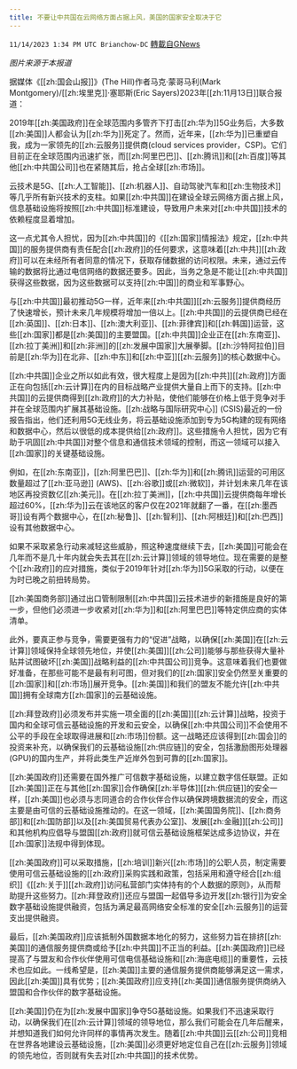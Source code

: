 ```yaml
---
title: 不要让中共国在云网络方面占据上风，美国的国家安全取决于它
---
```

`11/14/2023 1:34 PM UTC Brianchow-DC` [轉載自GNews](https://gnews.org/articles/1975228)

*图片来源于本报道*

据媒体《[[zh:国会山报]]》(The Hill)作者马克·蒙哥马利(Mark Montgomery)/[[zh:埃里克]]·塞耶斯(Eric Sayers)2023年[[zh:11月13日]]联合报道：

2019年[[zh:美国政府]]在全球范围内多管齐下打击[[zh:华为]]5G业务后，大多数[[zh:美国]]人都会认为[[zh:华为]]死定了。然而，近年来，[[zh:华为]]已重塑自我，成为一家领先的[[zh:云服务]]提供商(cloud services provider，CSP)。它们目前正在全球范围内迅速扩张，而[[zh:阿里巴巴]]、[[zh:腾讯]]和[[zh:百度]]等其他[[zh:中共国公司]]也在紧随其后，抢占全球[[zh:市场]]。 

云技术是5G、[[zh:人工智能]]、[[zh:机器人]]、自动驾驶汽车和[[zh:生物技术]]等几乎所有新兴技术的支柱。如果[[zh:中共国]]在建设全球云网络方面占据上风，信息基础设施将按照[[zh:中共国]]标准建设，导致用户未来对[[zh:中共国]]技术的依赖程度显着增加。 

这一点尤其令人担忧，因为[[zh:中共国]]的《[[zh:国家]]情报法》规定，[[zh:中共国]]的服务提供商有责任配合[[zh:政府]]的任何要求，这意味着[[zh:中共]][[zh:政府]]可以在未经所有者同意的情况下，获取存储数据的访问权限。未来，通过云传输的数据将比通过电信网络的数据还要多。因此，当务之急是不能让[[zh:中共国]]获得这些数据，因为这些数据可以支持[[zh:中国]]的商业和军事野心。

与[[zh:中共国]]最初推动5G一样，近年来[[zh:中共国]][[zh:云服务]]提供商经历了快速增长，预计未来几年规模将增加一倍以上。[[zh:中共国]]的云提供商已经在[[zh:英国]]、[[zh:日本]]、[[zh:澳大利亚]]、[[zh:菲律宾]]和[[zh:韩国]]运营，这些[[zh:国家]]都是[[zh:美国]]的主要盟国。[[zh:中共国]]企业正在[[zh:东南亚]]、[[zh:拉丁美洲]]和[[zh:非洲]]的[[zh:发展中国家]]大展拳脚。[[zh:沙特阿拉伯]]目前是[[zh:华为]]在北非、[[zh:中东]]和[[zh:中亚]][[zh:云服务]]的核心数据中心。

[[zh:中共国]]企业之所以如此有效，很大程度上是因为[[zh:中共]][[zh:政府]]方面正在向包括[[zh:云计算]]在内的目标战略产业提供大量自上而下的支持。[[zh:中共国]]的云提供商得到[[zh:政府]]的大力补贴，使他们能够在价格上低于竞争对手并在全球范围内扩展其基础设施。[[zh:战略与国际研究中心]] (CSIS)最近的一份报告指出，他们还利用5G无线业务，将云基础设施添加到专为5G构建的现有网络和数据中心，然后以很低的成本提供给[[zh:政府]]。这些措施令人担忧，因为它有助于巩固[[zh:中共国]]对整个信息和通信技术领域的控制，而这一领域可以接入[[zh:国家]]的关键基础设施。

例如，在[[zh:东南亚]]，[[zh:阿里巴巴]]、[[zh:华为]]和[[zh:腾讯]]运营的可用区数量超过了[[zh:亚马逊]] (AWS)、[[zh:谷歌]]或[[zh:微软]]，并计划未来几年在该地区再投资数亿[[zh:美元]]。在[[zh:拉丁美洲]]，[[zh:中共国]]云提供商每年增长超过60%，[[zh:华为]]云在该地区的客户仅在2021年就翻了一番，在[[zh:墨西哥]]设有两个数据中心，在[[zh:秘鲁]]、[[zh:智利]]、[[zh:阿根廷]]和[[zh:巴西]]设有其他数据中心。

如果不采取紧急行动来减轻这些威胁，照这种速度继续下去，[[zh:美国]]可能会在几年而不是几十年内就会失去其在[[zh:云计算]]领域的领导地位。现在需要的是整个[[zh:政府]]的应对措施，类似于2019年针对[[zh:华为]]5G采取的行动，以便在为时已晚之前扭转局势。 

[[zh:美国商务部]]通过出口管制限制[[zh:中共国]]云技术进步的新措施是良好的第一步，但他们必须进一步收紧对[[zh:华为]]和[[zh:阿里巴巴]]等特定供应商的实体清单。

此外，要真正参与竞争，需要更强有力的“促进”战略，以确保[[zh:美国]]在[[zh:云计算]]领域保持全球领先地位，并使[[zh:美国]][[zh:公司]]能够与那些获得大量补贴并试图破坏[[zh:美国]]战略利益的[[zh:中共国公司]]竞争。这意味着我们也要做好准备，在那些可能不是最有利可图，但对我们的[[zh:国家]]安全仍然至关重要的[[zh:国家]]和[[zh:市场]]展开竞争。[[zh:美国]]和我们的盟友不能允许[[zh:中共国]]拥有全球南方[[zh:国家]]的云基础设施。

[[zh:拜登政府]]必须发布并实施一项全面的[[zh:美国]][[zh:云计算]]战略，投资于国内和全球可信云基础设施的开发和云安全，以确保[[zh:中共国公司]]不会使用不公平的手段在全球取得进展和[[zh:市场]]份额。这一战略还应该得到[[zh:国会]]的投资来补充，以确保我们的云基础设施[[zh:供应链]]的安全，包括激励图形处理器(GPU)的国内生产，并将此类生产近岸外包到可靠的[[zh:国家]]。

[[zh:美国政府]]还需要在国外推广可信数字基础设施，以建立数字信任联盟。正如[[zh:美国]]正在与其他[[zh:国家]]合作确保[[zh:半导体]][[zh:供应链]]的安全一样，[[zh:美国]]也必须与志同道合的合作伙伴合作以确保跨境数据流的安全，而这主要是由可信的云基础设施推动的。在这一领域，[[zh:美国国务院]]、[[zh:商务部]]和[[zh:国防部]]以及[[zh:美国贸易代表办公室]]、发展[[zh:金融]][[zh:公司]]和其他机构应倡导与盟国[[zh:政府]]就可信云基础设施框架达成多边协议，并在[[zh:国家]]法规中得到体现。 

[[zh:美国政府]]可以采取措施，[[zh:培训]]新兴[[zh:市场]]的公职人员，制定需要使用可信云基础设施的[[zh:政府]]采购实践和政策，包括采用和遵守经合[[zh:组织]]《[[zh:关于]][[zh:政府]]访问私营部门实体持有的个人数据的原则》，从而帮助提升这些努力。[[zh:拜登政府]]还应与盟国一起倡导多边开发[[zh:银行]]为安全数字基础设施提供融资，包括为满足最高网络安全标准的安全[[zh:云服务]]的运营支出提供融资。

最后，[[zh:美国政府]]应该抵制外国数据本地化的努力，这些努力旨在排挤[[zh:美国]]的通信服务提供商或给予[[zh:中共国]]不正当的利益。[[zh:美国政府]]已经提高了与盟友和合作伙伴使用可信电信基础设施和[[zh:海底电缆]]的重要性，云技术也应如此。一线希望是，[[zh:美国]]主要的通信服务提供商能够满足这一需求，因此[[zh:美国]]具有优势；[[zh:美国政府]]应支持[[zh:美国]]通信服务提供商纳入盟国和合作伙伴的数字基础设施。

[[zh:美国]]仍在为[[zh:发展中国家]]争夺5G基础设施。如果我们不迅速采取行动，以确保我们在[[zh:云计算]]领域的领导地位，那么我们可能会在几年后醒来，并想知道我们如何允许同样的事情再次发生。随着[[zh:中共国]]云[[zh:公司]]竞相在世界各地建设云基础设施，[[zh:美国]]必须更好地定位自己在[[zh:云服务]]领域的领先地位，否则就有失去对[[zh:中共国]]的技术优势。
